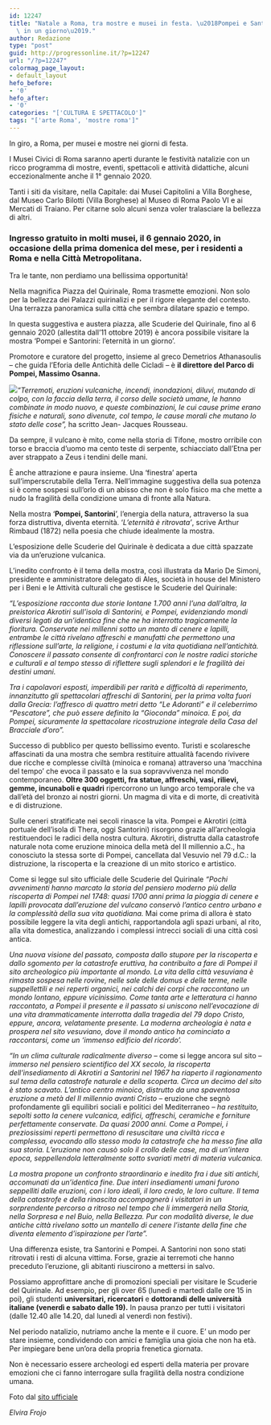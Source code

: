 ```yaml
---
id: 12247
title: "Natale a Roma, tra mostre e musei in festa. \u2018Pompei e Santorini: l&#8217;eternit\xE0\
  \ in un giorno\u2019."
author: Redazione
type: "post"
guid: http://progressonline.it/?p=12247
url: "/?p=12247"
colormag_page_layout:
- default_layout
hefo_before:
- '0'
hefo_after:
- '0'
categories: "['CULTURA E SPETTACOLO']"
tags: "['arte Roma', 'mostre roma']"
---
```


In giro, a Roma, per musei e mostre nei giorni di festa.

I Musei Civici di Roma saranno aperti durante le festività natalizie con un ricco programma di mostre, eventi, spettacoli e attività didattiche, alcuni eccezionalmente anche il 1° gennaio 2020.

Tanti i siti da visitare, nella Capitale: dai Musei Capitolini a Villa Borghese, dal Museo Carlo Bilotti (Villa Borghese) al Museo di Roma Paolo VI e ai Mercati di Traiano. Per citarne solo alcuni senza voler tralasciare la bellezza di altri.

### Ingresso gratuito in molti musei, il 6 gennaio 2020, in occasione della prima domenica del mese, per i residenti a Roma e nella Città Metropolitana.

Tra le tante, non perdiamo una bellissima opportunità!

Nella magnifica Piazza del Quirinale, Roma trasmette emozioni. Non solo per la bellezza dei Palazzi quirinalizi e per il rigore elegante del contesto. Una terrazza panoramica sulla città che sembra dilatare spazio e tempo.

In questa suggestiva e austera piazza, alle Scuderie del Quirinale, fino al 6 gennaio 2020 (allestita dall’11 ottobre 2019) è ancora possibile visitare la mostra ‘Pompei e Santorini: l’eternità in un giorno’.

Promotore e curatore del progetto, insieme al greco Demetrios Athanasoulis – che guida l’Eforia delle Antichità delle Cicladi – è **il direttore del Parco di Pompei, Massimo Osanna.**

*![](https://progressonline.it/wp-content/uploads/2019/12/santorini-pompei-quirinale-palazzo-300x211.jpg)“Terremoti, eruzioni vulcaniche, incendi, inondazioni, diluvi, mutando di colpo, con la faccia della terra, il corso delle società umane, le hanno combinate in modo nuovo, e queste combinazioni, le cui cause prime erano fisiche e naturali, sono divenute, col tempo, le cause morali che mutano lo stato delle cose”,* ha scritto Jean- Jacques Rousseau.

Da sempre, il vulcano è mito, come nella storia di Tifone,  mostro orribile con torso e braccia d’uomo ma cento teste di serpente, schiacciato dall’Etna per aver strappato a Zeus i tendini delle mani.

È anche attrazione e paura insieme. Una ‘finestra’ aperta sull’imperscrutabile della Terra. Nell’immagine suggestiva della sua potenza si è come sospesi sull’orlo di un abisso che non è solo fisico ma che mette a nudo la fragilità della condizione umana di fronte alla Natura.

Nella mostra ‘**Pompei, Santorini**’, l’energia della natura, attraverso la sua forza distruttiva, diventa eternità. ‘*L’eternità è ritrovata’*, scrive Arthur Rimbaud (1872) nella poesia che chiude idealmente la mostra.

L’esposizione delle Scuderie del Quirinale è dedicata a due città spazzate via da un’eruzione vulcanica.

L’inedito confronto è il tema della mostra, così illustrata da Mario De Simoni, presidente e amministratore delegato di Ales, società in house del Ministero per i Beni e le Attività culturali che gestisce le Scuderie del Quirinale:

*“L’esposizione racconta due storie lontane 1.700 anni l’una dall’altra, la preistorica Akrotiri sull’isola di Santorini, e Pompei, evidenziando mondi diversi legati da un’identica fine che ne ha interrotto tragicamente la fioritura. Conservate nei millenni sotto un manto di cenere e lapilli, entrambe le città rivelano affreschi e manufatti che permettono una riflessione sull’arte, la religione, i costumi e la vita quotidiana nell’antichità. Conoscere il passato consente di confrontarci con le nostre radici storiche e culturali e al tempo stesso di riflettere sugli splendori e le fragilità dei destini umani.*

*Tra i capolavori esposti, imperdibili per rarità e difficoltà di reperimento, innanzitutto gli spettacolari affreschi di Santorini, per la prima volta fuori dalla Grecia: l’affresco di quattro metri detto “Le Adoranti” e il celeberrimo “Pescatore”, che può essere definito la “Gioconda” minoica. E poi, da Pompei, sicuramente la spettacolare ricostruzione integrale della Casa del Bracciale d’oro”.*

Successo di pubblico per questo bellissimo evento. Turisti e scolaresche affascinati da una mostra che sembra restituire attualità facendo rivivere due ricche e complesse civiltà (minoica e romana) attraverso una ‘macchina del tempo’ che evoca il passato e la sua sopravvivenza nel mondo contemporaneo. **Oltre 300 oggetti, fra statue, affreschi, vasi, rilievi, gemme, incunaboli e quadri** ripercorrono un lungo arco temporale che va dall’età del bronzo ai nostri giorni. Un magma di vita e di morte, di creatività e di distruzione.

Sulle ceneri stratificate nei secoli rinasce la vita. Pompei e Akrotiri (città portuale dell’isola di Thera, oggi Santorini) risorgono grazie all’archeologia restituendoci le radici della nostra cultura. Akrotiri, distrutta dalla catastrofe naturale nota come eruzione minoica della metà del II millennio a.C., ha conosciuto la stessa sorte di Pompei, cancellata dal Vesuvio nel 79 d.C.: la distruzione, la riscoperta e la creazione di un mito storico e artistico.

Come si legge sul sito ufficiale delle Scuderie del Quirinale *“Pochi avvenimenti hanno marcato la storia del pensiero moderno più della riscoperta di Pompei nel 1748: quasi 1700 anni prima la pioggia di cenere e lapilli provocata dall’eruzione del vulcano conservò l’antico centro urbano e la complessità della sua vita quotidiana.* Mai come prima di allora è stato possibile leggere la vita degli antichi, rapportandola agli spazi urbani, al rito, alla vita domestica, analizzando i complessi intrecci sociali di una città così antica.

*Una nuova visione del passato, composta dallo stupore per la riscoperta e dallo sgomento per la catastrofe eruttiva, ha contribuito a fare di Pompei il sito archeologico più importante al mondo. La vita della città vesuviana è* *rimasta sospesa nelle rovine, nelle sale delle domus e delle terme, nelle suppellettili e nei reperti organici, nei calchi dei corpi che raccontano un mondo lontano, eppure vicinissimo. Come tanta arte e letteratura ci hanno raccontato, a Pompei il presente e il passato si uniscono nell’evocazione di una vita drammaticamente interrotta dalla tragedia del 79 dopo Cristo, eppure, ancora, velatamente presente. La moderna archeologia è nata e prospera nel sito vesuviano, dove il mondo antico ha cominciato a raccontarsi, come un ‘immenso edificio del ricordo’.*

*“In un clima culturale radicalmente diverso –* come si legge ancora sul sito *– immerso nel pensiero scientifico del XX secolo, la riscoperta dell’insediamento di Akrotiri a Santorini nel 1967 ha riaperto il ragionamento sul tema della catastrofe naturale e della scoperta. Circa un decimo del sito è stato scavato. L’antico centro minoico, distrutto da una spaventosa eruzione a metà del II millennio avanti Cristo –* eruzione che segnò profondamente gli equilibri sociali e politici del Mediterraneo *– ha restituito, sepolti sotto la cenere vulcanica, edifici, affreschi, ceramiche e forniture perfettamente conservate. Da quasi 2000 anni. Come a Pompei, i preziosissimi reperti permettono di resuscitare una civiltà ricca e complessa, evocando allo stesso modo la catastrofe che ha messo fine alla sua storia. L’eruzione non causò solo il crollo delle case, ma di un’intera epoca, seppellendola letteralmente sotto svariati metri di materia vulcanica.*

*La mostra propone un confronto straordinario e inedito fra i due siti antichi, accomunati da un’identica fine. Due interi insediamenti umani furono seppelliti dalle eruzioni, con i loro ideali, il loro credo, le loro culture. Il tema della catastrofe e della rinascita accompagnerà i visitatori in un sorprendente percorso a ritroso nel tempo che li immergerà nella Storia, nella Sorpresa e nel Buio, nella Bellezza. Pur con modalità diverse, le due antiche città rivelano sotto un mantello di cenere l’istante della fine che diventa elemento d’ispirazione per l’arte”.*

Una differenza esiste, tra Santorini e Pompei. A Santorini non sono stati ritrovati i resti di alcuna vittima. Forse, grazie ai terremoti che hanno preceduto l’eruzione, gli abitanti riuscirono a mettersi in salvo.

Possiamo approfittare anche di promozioni speciali per visitare le Scuderie del Quirinale. Ad esempio, per gli over 65 (lunedì e martedì dalle ore 15 in poi), gli studenti **universitari, ricercatori** e **dottorandi** **delle università italiane (venerdì e sabato dalle 19).** In pausa pranzo per tutti i visitatori (dalle 12.40 alle 14.20, dal lunedì al venerdì non festivi).

Nel periodo natalizio, nutriamo anche la mente e il cuore. E’ un modo per stare insieme, condividendo con amici e famiglia una gioia che non ha età. Per impiegare bene un’ora della propria frenetica giornata.

Non è necessario essere archeologi ed esperti della materia per provare emozioni che ci fanno interrogare sulla fragilità della nostra condizione umana.

Foto dal [sito ufficiale ](https://www.scuderiequirinale.it/)

*Elvira Frojo*